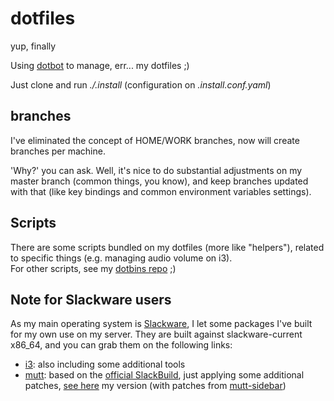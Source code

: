 dotfiles
========

yup, finally

Using [dotbot](https://github.com/anishathalye/dotbot) to manage, err... my dotfiles ;)

Just clone and run *./.install* (configuration on *.install.conf.yaml*)

branches
--------
I've eliminated the concept of HOME/WORK branches, now will create branches per machine.

'Why?' you can ask. Well, it's nice to do substantial adjustments on my master branch (common things, you know), and keep branches updated with that (like key bindings and common environment variables settings).

Scripts
------
There are some scripts bundled on my dotfiles (more like "helpers"), related to specific things (e.g. managing audio volume on i3).  
For other scripts, see my [dotbins repo](https://github.com/mdkcore0/dotbins) ;)

Note for Slackware users
------------------------

As my main operating system is [Slackware](http://www.slackware.com/), I let some packages I've built for my own use on my server. They are built against slackware-current x86_64, and you can grab them on the following links:
* [i3](http://thecoreme.org/slack/pkgs/x86_64/i3/): also including some additional tools
* [mutt](http://thecoreme.org/slack/pkgs/x86_64/mutt/): based on the [official SlackBuild](http://mirrors.slackware.com/slackware/slackware64-current/source/n/mutt/), just applying some additional patches, [see here](http://thecoreme.org/slack/pkgs/SlackBuilds/mutt.tar.xz) my version (with patches from [mutt-sidebar](https://aur.archlinux.org/packages/mutt-sidebar/))
